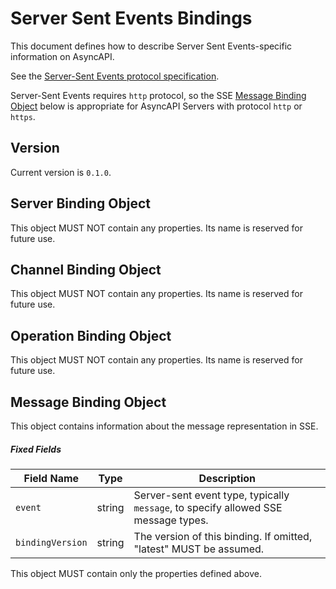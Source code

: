 # Server Sent Events Bindings

This document defines how to describe Server Sent Events-specific information on AsyncAPI.

See the [Server-Sent Events protocol specification][protocolSpecification].

Server-Sent Events requires `http` protocol, so the SSE [Message Binding Object](#message) below is appropriate for AsyncAPI Servers with protocol `http` or `https`.

<a name="version"></a>

## Version

Current version is `0.1.0`.


<a name="server"></a>

## Server Binding Object

This object MUST NOT contain any properties. Its name is reserved for future use.


<a name="channel"></a>

## Channel Binding Object

This object MUST NOT contain any properties. Its name is reserved for future use.


<a name="operation"></a>

## Operation Binding Object

This object MUST NOT contain any properties. Its name is reserved for future use.


<a name="message"></a>

## Message Binding Object

This object contains information about the message representation in SSE.

##### Fixed Fields

Field Name | Type | Description
---|:---:|---
<a name="messageBindingObjectEventType"></a>`event` | string | Server-sent event type, typically `message`, to specify allowed SSE message types. |
<a name="messageBindingObjectBindingVersion"></a>`bindingVersion` | string | The version of this binding. If omitted, "latest" MUST be assumed.

This object MUST contain only the properties defined above.


[protocolSpecification]: https://html.spec.whatwg.org/multipage/server-sent-events.html#server-sent-events
